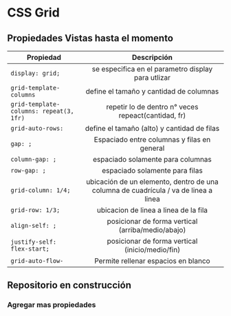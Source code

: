 # CSS Grid

## Propiedades Vistas hasta el momento


| Propiedad  | Descripción |
| ------------- |:-------------:|
| `display: grid;`      | se especifica en el parametro display para utlizar |
| `grid-template-columns`      | define el tamaño y cantidad de columnas    |
| `grid-template-columns: repeat(3, 1fr)`      | repetir lo de dentro n° veces repeact(cantidad, fr)    |
| `grid-auto-rows:`      | define el tamaño (alto) y cantidad de filas     |
| `gap: ;`      | Espaciado entre columnas y filas en general     |
| `column-gap: ;`      | espaciado solamente para columnas     |
| `row-gap: ;`      | espaciado solamente para filas     |
| `grid-column: 1/4;`      | ubicación de un elemento, dentro de una columna de cuadrícula / va de linea a linea     |
| `grid-row: 1/3;`      | ubicacion de linea a linea de la fila     |
| `align-self: ;`      | posicionar de forma vertical (arriba/medio/abajo)     |
| `justify-self: flex-start;`      | posicionar de forma vertical (inicio/medio/fin)     |
| `grid-auto-flow-`      | Permite rellenar espacios en blanco     |

## Repositorio en construcción 
### Agregar mas propiedades